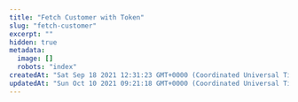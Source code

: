 ```yaml
---
title: "Fetch Customer with Token"
slug: "fetch-customer"
excerpt: ""
hidden: true
metadata: 
  image: []
  robots: "index"
createdAt: "Sat Sep 18 2021 12:31:23 GMT+0000 (Coordinated Universal Time)"
updatedAt: "Sun Oct 10 2021 09:21:18 GMT+0000 (Coordinated Universal Time)"
---
```

